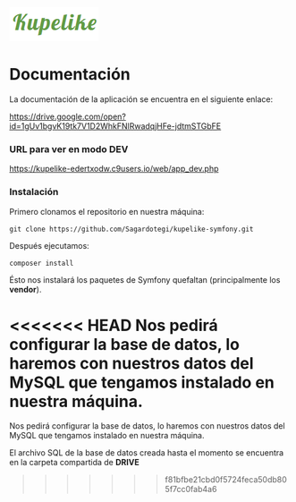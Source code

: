 ![logo](web/img/logo.png)

# Documentación

La documentación de la aplicación se encuentra en el siguiente enlace:

https://drive.google.com/open?id=1gUv1bgvK19tk7V1D2WhkFNlRwadqjHFe-jdtmSTGbFE

### URL para ver en modo DEV

https://kupelike-edertxodw.c9users.io/web/app_dev.php

### Instalación

Primero clonamos el repositorio en nuestra máquina:
```
git clone https://github.com/Sagardotegi/kupelike-symfony.git
```

Después ejecutamos:

```
composer install
```
Ésto nos instalará los paquetes de Symfony quefaltan (principalmente los **vendor**).

<<<<<<< HEAD
Nos pedirá configurar la base de datos, lo haremos con nuestros datos del MySQL que tengamos instalado en nuestra máquina.
=======
Nos pedirá configurar la base de datos, lo haremos con nuestros datos del MySQL que tengamos instalado en nuestra máquina. 

El archivo SQL de la base de datos creada hasta el momento se encuentra en la carpeta compartida de **DRIVE**
>>>>>>> f81bfbe21cbd0f5724feca50db805f7cc0fab4a6
